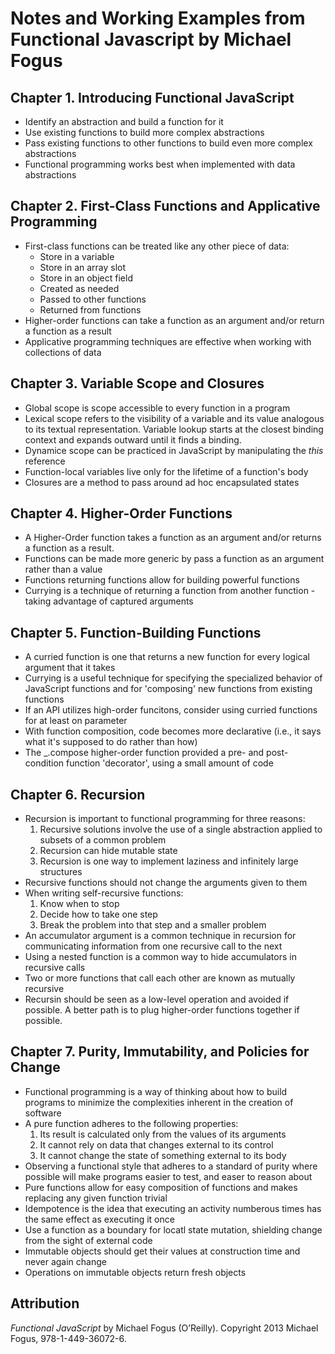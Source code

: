 # Notes and Working Examples from Functional Javascript by Michael Fogus

## Chapter 1. Introducing Functional JavaScript
  - Identify an abstraction and build a function for it
  - Use existing functions to build more complex abstractions
  - Pass existing functions to other functions to build even more complex abstractions
  - Functional programming works best when implemented with data abstractions

## Chapter 2. First-Class Functions and Applicative Programming
  - First-class functions can be treated like any other piece of data:
    - Store in a variable
    - Store in an array slot
    - Store in an object field
    - Created as needed
    - Passed to other functions
    - Returned from functions
  - Higher-order functions can take a function as an argument and/or return a function as a result
  - Applicative programming techniques are effective when working with collections of data

## Chapter 3. Variable Scope and Closures 
  - Global scope is scope accessible to every function in a program
  - Lexical scope refers to the visibility of a variable and its value analogous to its textual representation. Variable lookup starts at the closest binding context and expands outward until it finds a binding.
  - Dynamice scope can be practiced in JavaScript by manipulating the *this* reference
  - Function-local variables live only for the lifetime of a function's body
  - Closures are a method to pass around ad hoc encapsulated states

## Chapter 4. Higher-Order Functions
  - A Higher-Order function takes a function as an argument and/or returns a function as a result.
  - Functions can be made more generic by pass a function as an argument rather than a value
  - Functions returning functions allow for building powerful functions
  - Currying is a technique of returning a function from another function - taking advantage of captured arguments

## Chapter 5. Function-Building Functions
  - A curried function is one that returns a new function for every logical argument that it takes
  - Currying is a useful technique for specifying the specialized behavior of JavaScript functions and for 'composing' new functions from existing functions
  - If an API utilizes high-order funcitons, consider using curried functions for at least on parameter
  - With function composition, code becomes more declarative (i.e., it says what it's supposed to do rather than how)
  - The _.compose higher-order function provided a pre- and post-condition function 'decorator', using a small amount of code

## Chapter 6. Recursion
  - Recursion is important to functional programming for three reasons:
    1. Recursive solutions involve the use of a single abstraction applied to subsets of a common problem
    2. Recursion can hide mutable state
    3. Recursion is one way to implement laziness and infinitely large structures
  - Recursive functions should not change the arguments given to them
  - When writing self-recursive functions:
    1. Know when to stop
    2. Decide how to take one step
    3. Break the problem into that step and a smaller problem
  - An accumulator argument is a common technique in recursion for communicating information from one recursive call to the next
  - Using a nested function is a common way to hide accumulators in recursive calls
  - Two or more functions that call each other are known as mutually recursive
  - Recursin should be seen as a low-level operation and avoided if possible. A better path is to plug higher-order functions together if possible.

## Chapter 7. Purity, Immutability, and Policies for Change
  - Functional programming is a way of thinking about how to build programs to minimize the complexities inherent in the creation of software
  - A pure function adheres to the following properties:
    1. Its result is calculated only from the values of its arguments
    2. It cannot rely on data that changes external to its control
    2. It cannot change the state of something external to its body
  - Observing a functional style that adheres to a standard of purity where possible will make programs easier to test, and easer to reason about
  - Pure functions allow for easy composition of functions and makes replacing any given function trivial
  - Idempotence is the idea that executing an activity numberous times has the same effect as executing it once  
  - Use a function as a boundary for locatl state mutation, shielding change from the sight of external code
  - Immutable objects should get their values at construction time and never again change
  - Operations on immutable objects return fresh objects

## Attribution
*Functional JavaScript* by Michael Fogus (O’Reilly). Copyright 2013 Michael Fogus, 978-1-449-36072-6.
